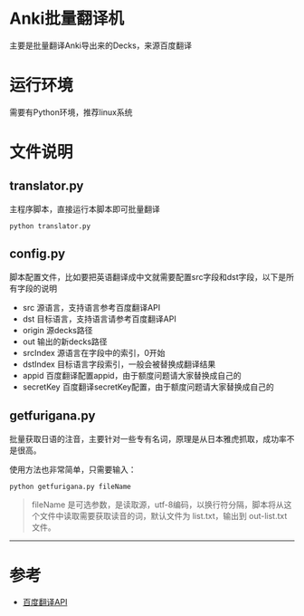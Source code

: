# Anki批量翻译机
主要是批量翻译Anki导出来的Decks，来源百度翻译

# 运行环境
需要有Python环境，推荐linux系统

# 文件说明
## translator.py
主程序脚本，直接运行本脚本即可批量翻译

```
python translator.py
```

## config.py
脚本配置文件，比如要把英语翻译成中文就需要配置src字段和dst字段，以下是所有字段的说明

- src 源语言，支持语言参考百度翻译API
- dst 目标语言，支持语言请参考百度翻译API
- origin 源decks路径
- out 输出的新decks路径
- srcIndex 源语言在字段中的索引，0开始
- dstIndex 目标语言字段索引，一般会被替换成翻译结果
- appid 百度翻译配置appid，由于额度问题请大家替换成自己的
- secretKey 百度翻译secretKey配置，由于额度问题请大家替换成自己的


## getfurigana.py

批量获取日语的注音，主要针对一些专有名词，原理是从日本雅虎抓取，成功率不是很高。

使用方法也非常简单，只需要输入：

```
python getfurigana.py fileName
```
> fileName 是可选参数，是读取源，utf-8编码，以换行符分隔，脚本将从这个文件中读取需要获取读音的词，默认文件为 list.txt，输出到 out-list.txt 文件。

---
# 参考
- [百度翻译API](http://api.fanyi.baidu.com/api/trans/product/apidoc)